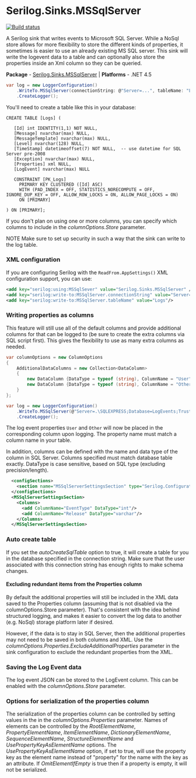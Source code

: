 # Serilog.Sinks.MSSqlServer

[![Build status](https://ci.appveyor.com/api/projects/status/3btbux1hbgyugind/branch/master?svg=true)](https://ci.appveyor.com/project/serilog/serilog-sinks-mssqlserver/branch/master)

A Serilog sink that writes events to Microsoft SQL Server. While a NoSql store allows for more flexibility to store the different kinds of properties, it sometimes is easier to use an already existing MS SQL server. This sink will write the logevent data to a table and can optionally also store the properties inside an Xml column so they can be queried.

**Package** - [Serilog.Sinks.MSSqlServer](http://nuget.org/packages/serilog.sinks.mssqlserver)
| **Platforms** - .NET 4.5

```csharp
var log = new LoggerConfiguration()
    .WriteTo.MSSqlServer(connectionString: @"Server=...", tableName: "Logs")
    .CreateLogger();
```

You'll need to create a table like this in your database:

```
CREATE TABLE [Logs] (

   [Id] int IDENTITY(1,1) NOT NULL,
   [Message] nvarchar(max) NULL,
   [MessageTemplate] nvarchar(max) NULL,
   [Level] nvarchar(128) NULL,
   [TimeStamp] datetimeoffset(7) NOT NULL,  -- use datetime for SQL Server pre-2008
   [Exception] nvarchar(max) NULL,
   [Properties] xml NULL,
   [LogEvent] nvarchar(max) NULL

   CONSTRAINT [PK_Logs] 
     PRIMARY KEY CLUSTERED ([Id] ASC) 
	 WITH (PAD_INDEX = OFF, STATISTICS_NORECOMPUTE = OFF, IGNORE_DUP_KEY = OFF, ALLOW_ROW_LOCKS = ON, ALLOW_PAGE_LOCKS = ON) 
     ON [PRIMARY]

) ON [PRIMARY];
```

If you don't plan on using one or more columns, you can specify which columns to include in the *columnOptions.Store* parameter.

NOTE Make sure to set up security in such a way that the sink can write to the log table. 

### XML configuration

If you are configuring Serilog with the `ReadFrom.AppSettings()` XML configuration support, you can use:

```xml
<add key="serilog:using:MSSqlSever" value="Serilog.Sinks.MSSqlServer" />
<add key="serilog:write-to:MSSqlServer.connectionString" value="Server=..."/>
<add key="serilog:write-to:MSSqlServer.tableName" value="Logs"/>
```

### Writing properties as columns

This feature will still use all of the default columns and provide additional columns for that can be logged to (be sure to create the extra columns via SQL script first). This gives the flexibility to use as many extra columns as needed.

```csharp
var columnOptions = new ColumnOptions
{
    AdditionalDataColumns = new Collection<DataColumn>
    {
        new DataColumn {DataType = typeof (string), ColumnName = "User"},
        new DataColumn {DataType = typeof (string), ColumnName = "Other"},
    }
};

var log = new LoggerConfiguration()
    .WriteTo.MSSqlServer(@"Server=.\SQLEXPRESS;Database=LogEvents;Trusted_Connection=True;", "Logs", columnOptions: columnOptions)
    .CreateLogger();
```
The log event properties `User` and `Other` will now be placed in the corresponding column upon logging. The property name must match a column name in your table.

In addition, columns can be defined with the name and data type of the column in SQL Server. Columns specified must match database table exactly. DataType is case sensitive, based on SQL type (excluding precision/length). 
```xml
  <configSections>
    <section name="MSSqlServerSettingsSection" type="Serilog.Configuration.MSSqlServerConfigurationSection, Serilog.Sinks.MSSqlServer"/>
  </configSections>
  <MSSqlServerSettingsSection>
    <Columns>
      <add ColumnName="EventType" DataType="int"/>
      <add ColumnName="Release" DataType="varchar"/>
    </Columns>
  </MSSqlServerSettingsSection>      
```

### Auto create table

If you set the *autoCreateSqlTable* option to true, it will create a table for you in the database specified in the connection string. Make sure that the user associated with this connection string has enough rights to make schema changes.

#### Excluding redundant items from the Properties column

By default the additional properties will still be included in the XML data saved to the Properties column (assuming that is not disabled via the columnOptions.Store parameter). That's consistent with the idea behind structured logging, and makes it easier to convert the log data to another (e.g. NoSql) storage platform later if desired.  

However, if the data is to stay in SQL Server, then the additional properties may not need to be saved in both columns and XML.  Use the *columnOptions.Properties.ExcludeAdditionalProperties* parameter in the sink configuration to exclude the redundant properties from the XML.

### Saving the Log Event data

The log event JSON can be stored to the LogEvent column. This can be enabled with the *columnOptions.Store* parameter.

### Options for serialization of the properties column

The serialization of the properties column can be controlled by setting values in the in the *columnOptions.Properties* parameter.
Names of elements can be controlled by the *RootElementName*, *PropertyElementName*, *ItemElementName*, *DictionaryElementName*, *SequenceElementName*, *StructureElementName* and *UsePropertyKeyAsElementName* options.
The *UsePropertyKeyAsElementName* option, if set to true, will use the property key as the element name instead of "property" for the name with the key as an attribute.
If *OmitElementIfEmpty* is true then if a property is empty, it will not be serialized.

